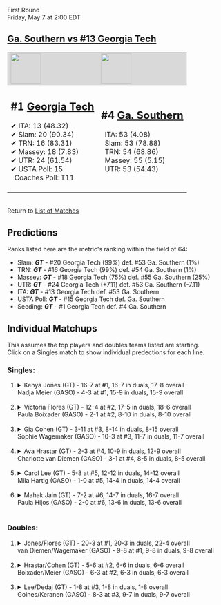 First Round  
Friday, May 7 at 2:00 EDT
## [Ga. Southern vs #13 Georgia Tech](https://www.ncaa.com/game/5833659) 

<table>  
<tr style="background-color: #d9d9d9 !important"><td><a href="#"><img src="https://www.ncaa.com/sites/default/files/images/logos/schools/g/georgia-tech.70.png" width="70" height="70" /></a></td><td><a href="#"><img src="https://www.ncaa.com/sites/default/files/images/logos/schools/g/ga-southern.70.png" width="70" height="70" /></a></td></tr>
<tr><td>  

<h2>#1 <a href="#">Georgia Tech</a></h2>  
&#10004; ITA: 13 (48.32)<br>  
&#10004; Slam: 20 (90.34)<br>  
&#10004; TRN: 16 (83.31)<br>  
&#10004; Massey: 18 (7.83)<br>  
&#10004; UTR: 24 (61.54)<br>  
&#10004; USTA Poll: 15<br>  
&nbsp; Coaches Poll: T11<br>  
<br>  

</td><td>  

<h2>#4 <a href="#">Ga. Southern</a></h2>  
&nbsp; ITA: 53 (4.08)<br>  
&nbsp; Slam: 53 (78.88)<br>  
&nbsp; TRN: 54 (68.86)<br>  
&nbsp; Massey: 55 (5.15)<br>  
&nbsp; UTR: 53 (54.43)<br>  
<br>  

</td></tr></table>  


<br>Return to [List of Matches](../index.md)  

## Predictions  

Ranks listed here are the metric's ranking within the field of 64:  
- Slam: ***GT*** - #20 Georgia Tech (99%) def. #53 Ga. Southern (1%)  
- TRN: ***GT*** - #16 Georgia Tech (99%) def. #54 Ga. Southern (1%)  
- Massey: ***GT*** - #18 Georgia Tech (75%) def. #55 Ga. Southern (25%)  
- UTR: ***GT*** - #24 Georgia Tech (+7.11) def. #53 Ga. Southern (-7.11)  
- ITA: ***GT*** - #13 Georgia Tech def. #53 Ga. Southern  
- USTA Poll: ***GT*** - #15 Georgia Tech def. Ga. Southern  
- Seeding: ***GT*** - #1 Georgia Tech def. #4 Ga. Southern  

## Individual Matchups  
This assumes the top players and doubles teams listed are starting.  
Click on a Singles match to show individual predections for each line.  
### Singles:  

<ol>
<li><details>
<summary markdown="span">Kenya Jones (GT) - 16-7 at #1, 16-7 in duals, 17-8 overall<br>Nadja Meier (GASO) - 4-3 at #1, 15-9 in duals, 15-9 overall</summary>
<h4>Predictions</h4><ul>
<li>Slam: <b><i>GT</i></b> - Jones (99%) def. Meier (1%)</li>  
<li>TRN: <b><i>GT</i></b> - Jones (99%) def. Meier (1%)</li>  
<li>Massey: <b><i>GT</i></b> - Jones (75%) def. Meier (25%)</li>  
<li>UTR: <b><i>GT</i></b> - Jones (96%) def. Meier (4%)</li>  
<li>ITA: <b><i>GT</i></b> - Jones (50.31) def. Meier (1.56)</li>  
</ul></details>&nbsp;</li>
<li><details>
<summary markdown="span">Victoria Flores (GT) - 12-4 at #2, 17-5 in duals, 18-6 overall<br>Paula Boixader (GASO) - 2-1 at #2, 8-10 in duals, 8-10 overall</summary>
<h4>Predictions</h4><ul>
<li>Slam: <b><i>GT</i></b> - Flores (97%) def. Boixader (3%)</li>  
<li>TRN: <b><i>GT</i></b> - Flores (99%) def. Boixader (1%)</li>  
<li>Massey: <b><i>GT</i></b> - Flores (75%) def. Boixader (25%)</li>  
<li>UTR: <b><i>GT</i></b> - Flores (98%) def. Boixader (2%)</li>  
<li>ITA: <b><i>GT</i></b> - Flores (29.63) def. Boixader (0.00)</li>  
</ul></details>&nbsp;</li>
<li><details>
<summary markdown="span">Gia Cohen (GT) - 3-11 at #3, 8-14 in duals, 8-15 overall<br>Sophie Wagemaker (GASO) - 10-3 at #3, 11-7 in duals, 11-7 overall</summary>
<h4>Predictions</h4><ul>
<li>Slam: <b><i>GT</i></b> - Cohen (93%) def. Wagemaker (7%)</li>  
<li>TRN: <b><i>GT</i></b> - Cohen (93%) def. Wagemaker (7%)</li>  
<li>Massey: <b><i>GT</i></b> - Cohen (75%) def. Wagemaker (25%)</li>  
<li>UTR: <b><i>GT</i></b> - Cohen (87%) def. Wagemaker (13%)</li>  
<li>ITA: <b><i>GT</i></b> - Cohen (3.38) def. Wagemaker (1.85)</li>  
</ul></details>&nbsp;</li>
<li><details>
<summary markdown="span">Ava Hrastar (GT) - 2-3 at #4, 10-9 in duals, 12-9 overall<br>Charlotte van Diemen (GASO) - 3-1 at #4, 8-5 in duals, 8-5 overall</summary>
<h4>Predictions</h4><ul>
<li>Slam: <b><i>GT</i></b> - Hrastar (96%) def. Diemen (4%)</li>  
<li>TRN: <b><i>GT</i></b> - Hrastar (97%) def. Diemen (3%)</li>  
<li>Massey: <b><i>GT</i></b> - Hrastar (75%) def. Diemen (25%)</li>  
<li>UTR: <b><i>GT</i></b> - Hrastar (97%) def. Diemen (3%)</li>  
<li>ITA: <b><i>GT</i></b> - Hrastar (5.81) def. Diemen (0.00)</li>  
</ul></details>&nbsp;</li>
<li><details>
<summary markdown="span">Carol Lee (GT) - 5-8 at #5, 12-12 in duals, 14-12 overall<br>Mila Hartig (GASO) - 1-0 at #5, 14-4 in duals, 14-4 overall</summary>
<h4>Predictions</h4><ul>
<li>Slam: <b><i>GT</i></b> - Lee (93%) def. Hartig (7%)</li>  
<li>TRN: <b><i>GT</i></b> - Lee (91%) def. Hartig (9%)</li>  
<li>Massey: <b><i>GT</i></b> - Lee (75%) def. Hartig (25%)</li>  
<li>UTR: <b><i>GT</i></b> - Lee (90%) def. Hartig (10%)</li>  
<li>ITA: <b><i>GT</i></b> - Lee (4.33) def. Hartig (2.42)</li>  
</ul></details>&nbsp;</li>
<li><details>
<summary markdown="span">Mahak Jain (GT) - 7-2 at #6, 14-7 in duals, 16-7 overall<br>Paula Hijos (GASO) - 2-0 at #6, 13-6 in duals, 13-6 overall</summary>
<h4>Predictions</h4><ul>
<li>Slam: <b><i>GT</i></b> - Jain (95%) def. Hijos (5%)</li>  
<li>TRN: <b><i>GT</i></b> - Jain (97%) def. Hijos (3%)</li>  
<li>Massey: <b><i>GT</i></b> - Jain (75%) def. Hijos (25%)</li>  
<li>UTR: <b><i>GT</i></b> - Jain (99%) def. Hijos (1%)</li>  
<li>ITA: <b><i>GASO</i></b> - Hijos (1.93) def. Jain (1.89)</li>  
</ul></details>&nbsp;</li>
</ol>

### Doubles:  

<ol>
<li><details>
<summary markdown="span">Jones/Flores (GT) - 20-3 at #1, 20-3 in duals, 22-4 overall<br>van Diemen/Wagemaker (GASO) - 9-8 at #1, 9-8 in duals, 9-8 overall</summary>
We don't have any metrics for doubles matches</details>&nbsp;</li>
<li><details>
<summary markdown="span">Hrastar/Cohen (GT) - 5-6 at #2, 6-6 in duals, 6-6 overall<br>Boixader/Meier (GASO) - 6-3 at #2, 6-3 in duals, 6-3 overall</summary>
We don't have any metrics for doubles matches</details>&nbsp;</li>
<li><details>
<summary markdown="span">Lee/Dedaj (GT) - 1-8 at #3, 1-8 in duals, 1-8 overall<br>Goines/Keranen (GASO) - 8-3 at #3, 9-7 in duals, 9-7 overall</summary>
We don't have any metrics for doubles matches</details>&nbsp;</li>
</ol>